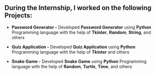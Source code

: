 ## During the Internship, I worked on the following Projects: 

- **Password Generator -** Developed **Password Generator** using **Python** Programming language with the help of **Tkinter**, **Random**, **String**, and others

- **Quiz Application -** Developed **Quiz Application** using **Python** Programming language with the help of **Tkinter** and others

- **Snake Game -** Developed **Snake Game** using **Python** Programming language with the help of **Random**, **Turtle**, **Time**, and others
